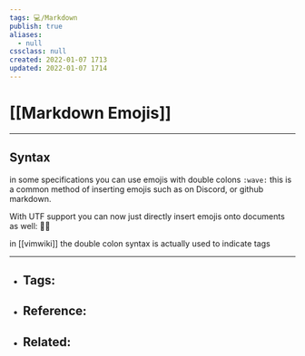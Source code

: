 ```yaml
---
tags: 💻️/Markdown
publish: true
aliases:
  - null
cssclass: null
created: 2022-01-07 1713
updated: 2022-01-07 1714
---
```


# [[Markdown Emojis]]

---

## Syntax

in some specifications you can use emojis with double colons `:wave:` this is a common method of inserting emojis such as on Discord, or github markdown.

With UTF support you can now just directly insert emojis onto documents as well: 👋🏻️

in [[vimwiki]] the double colon syntax is actually used to indicate tags

---

- Tags: 
	- 
- Reference:
	- 
- Related:
	- 
